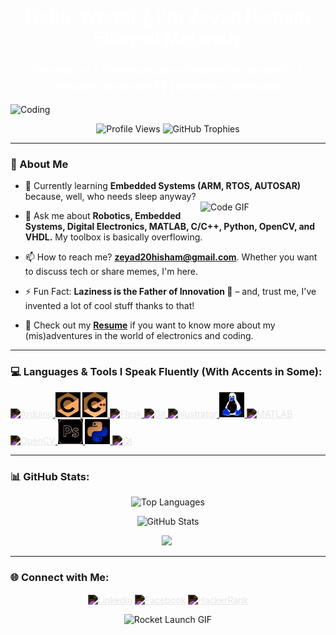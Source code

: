 <h1 align="center" style="color:white;">Hello, World! 👋 I'm Zeyad Hisham Elsayed Metwally</h1>
<h3 align="center" style="color:white;">Electronics & Communication Engineering Student ⚡ | Firmware Developer 🧑‍💻 | Embedded Enthusiast</h3>

<img align="center" alt="Coding" width="1200" src="https://user-images.githubusercontent.com/74038190/225813708-98b745f2-7d22-48cf-9150-083f1b00d6c9.gif">

<p align="center">
  <img src="https://komarev.com/ghpvc/?username=zeyad-hisham-cyper&label=Profile%20views&color=blueviolet&style=flat" alt="Profile Views" /> 
  <img src="https://github-profile-trophy.vercel.app/?username=zeyad-hisham-cyper&theme=darkhub&margin-w=15" alt="GitHub Trophies" />
</p>

---

### 🚀 About Me

- 🌱 Currently learning **Embedded Systems (ARM, RTOS, AUTOSAR)** because, well, who needs sleep anyway?  
  <img align="right" src="https://github.com/Anmol-Baranwal/Cool-GIFs-For-GitHub/raw/main/GIF/code.gif" width="200" alt="Code GIF" />

- 💬 Ask me about **Robotics, Embedded Systems, Digital Electronics, MATLAB, C/C++, Python, OpenCV, and VHDL.** My toolbox is basically overflowing.

- 📫 How to reach me? **zeyad20hisham@gmail.com**. Whether you want to discuss tech or share memes, I'm here.

- ⚡ Fun Fact: **Laziness is the Father of Innovation 🦥** – and, trust me, I've invented a lot of cool stuff thanks to that!

- 📄 Check out my **[Resume](https://drive.google.com/file/d/1MUN5VvbuwE7v4Xgsh4rURNinqSfGfRKJ/view?usp=sharing)** if you want to know more about my (mis)adventures in the world of electronics and coding.

---

### 💻 Languages & Tools I Speak Fluently (With Accents in Some):

<p align="left">
  <a href="https://www.arduino.cc/" target="_blank"> <img src="https://cdn.worldvectorlogo.com/logos/arduino-1.svg" alt="Arduino" width="40" height="40" style="filter: invert(1);" /> </a>
  <a href="https://www.cprogramming.com/" target="_blank"> <img src="https://raw.githubusercontent.com/devicons/devicon/master/icons/c/c-original.svg" alt="C" width="40" height="40" style="filter: invert(1);" /> </a>
  <a href="https://www.w3schools.com/cpp/" target="_blank"> <img src="https://raw.githubusercontent.com/devicons/devicon/master/icons/cplusplus/cplusplus-original.svg" alt="C++" width="40" height="40" style="filter: invert(1);" /> </a>
  <a href="https://flask.palletsprojects.com/" target="_blank"> <img src="https://www.vectorlogo.zone/logos/pocoo_flask/pocoo_flask-icon.svg" alt="Flask" width="40" height="40" style="filter: invert(1);" /> </a>
  <a href="https://git-scm.com/" target="_blank"> <img src="https://www.vectorlogo.zone/logos/git-scm/git-scm-icon.svg" alt="Git" width="40" height="40" style="filter: invert(1);" /> </a>
  <a href="https://www.adobe.com/in/products/illustrator.html" target="_blank"> <img src="https://www.vectorlogo.zone/logos/adobe_illustrator/adobe_illustrator-icon.svg" alt="Illustrator" width="40" height="40" style="filter: invert(1);" /> </a>
  <a href="https://www.linux.org/" target="_blank"> <img src="https://raw.githubusercontent.com/devicons/devicon/master/icons/linux/linux-original.svg" alt="Linux" width="40" height="40" style="filter: invert(1);" /> </a>
  <a href="https://www.mathworks.com/" target="_blank"> <img src="https://upload.wikimedia.org/wikipedia/commons/2/21/Matlab_Logo.png" alt="MATLAB" width="40" height="40" style="filter: invert(1);" /> </a>
  <a href="https://opencv.org/" target="_blank"> <img src="https://www.vectorlogo.zone/logos/opencv/opencv-icon.svg" alt="OpenCV" width="40" height="40" style="filter: invert(1);" /> </a>
  <a href="https://www.photoshop.com/en" target="_blank"> <img src="https://raw.githubusercontent.com/devicons/devicon/master/icons/photoshop/photoshop-line.svg" alt="Photoshop" width="40" height="40" style="filter: invert(1);" /> </a>
  <a href="https://www.python.org" target="_blank"> <img src="https://raw.githubusercontent.com/devicons/devicon/master/icons/python/python-original.svg" alt="Python" width="40" height="40" style="filter: invert(1);" /> </a>
  <a href="https://www.qt.io/" target="_blank"> <img src="https://upload.wikimedia.org/wikipedia/commons/0/0b/Qt_logo_2016.svg" alt="Qt" width="40" height="40" style="filter: invert(1);" /> </a>
</p>

---

### 📊 GitHub Stats: 
<p align="center">
  <img src="https://github-readme-stats.vercel.app/api/top-langs?username=zeyad-hisham-cyper&show_icons=true&locale=en&layout=compact&theme=radical" alt="Top Languages" />
</p>

<p align="center">
  <img src="https://github-readme-stats.vercel.app/api?username=zeyad-hisham-cyper&show_icons=true&locale=en&theme=radical" alt="GitHub Stats" />
</p>

<p align="center">
  <img src="https://github.com/Anmol-Baranwal/Cool-GIFs-For-GitHub/assets/74038190/406eb3e6-caba-401d-93c8-e0a7941c84b9" width="75">&nbsp;
</p>

---

### 🌐 Connect with Me:

<p align="center">
  <a href="https://linkedin.com/in/zeyad-hisham-a5127519b" target="blank"><img align="center" src="https://raw.githubusercontent.com/rahuldkjain/github-profile-readme-generator/master/src/images/icons/Social/linked-in-alt.svg" alt="LinkedIn" height="30" width="40" style="filter: invert(1);" /></a>
  <a href="https://fb.com/zeyad.hisham.716" target="blank"><img align="center" src="https://raw.githubusercontent.com/rahuldkjain/github-profile-readme-generator/master/src/images/icons/Social/facebook.svg" alt="Facebook" height="30" width="40" style="filter: invert(1);" /></a>
  <a href="https://www.hackerrank.com/zeyad20hisham" target="blank"><img align="center" src="https://raw.githubusercontent.com/rahuldkjain/github-profile-readme-generator/master/src/images/icons/Social/hackerrank.svg" alt="HackerRank" height="30" width="40" style="filter: invert(1);" /></a>
</p>

<p align="center">
  <img src="https://user-images.githubusercontent.com/74038190/214644145-264f4759-7633-441e-9d67-d8dda9d50d26.gif" width="300" alt="Rocket Launch GIF" />
</p>
